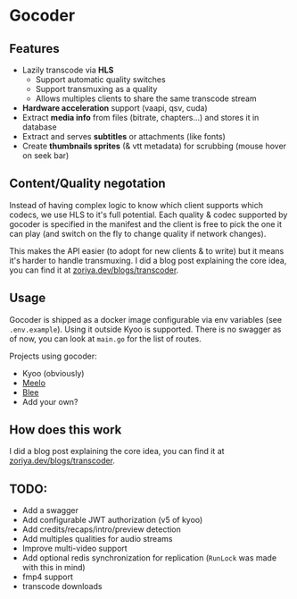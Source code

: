 # Gocoder

## Features

- Lazily transcode via **HLS**
  - Support automatic quality switches
  - Support transmuxing as a quality
  - Allows multiples clients to share the same transcode stream
- **Hardware acceleration** support (vaapi, qsv, cuda)
- Extract **media info** from files (bitrate, chapters...) and stores it in database
- Extract and serves **subtitles** or attachments (like fonts)
- Create **thumbnails sprites** (& vtt metadata) for scrubbing (mouse hover on seek bar)

## Content/Quality negotation

Instead of having complex logic to know which client supports which codecs, we use HLS to it's full potential.
Each quality & codec supported by gocoder is specified in the manifest and the client is free to pick the one it can play (and switch on the fly to change quality if network changes).

This makes the API easier (to adopt for new clients & to write) but it means it's harder to handle transmuxing.
I did a blog post explaining the core idea, you can find it at [zoriya.dev/blogs/transcoder](https://zoriya.dev/blogs/transcoder).

## Usage

Gocoder is shipped as a docker image configurable via env variables (see `.env.example`). Using it outside Kyoo is supported.
There is no swagger as of now, you can look at `main.go` for the list of routes.

Projects using gocoder:
- Kyoo (obviously)
- [Meelo](https://github.com/Arthi-chaud/Meelo)
- [Blee](https://github.com/Arthi-chaud/Blee)
- Add your own?

## How does this work

I did a blog post explaining the core idea, you can find it at [zoriya.dev/blogs/transcoder](https://zoriya.dev/blogs/transcoder).

## TODO:
- Add a swagger
- Add configurable JWT authorization (v5 of kyoo)
- Add credits/recaps/intro/preview detection
- Add multiples qualities for audio streams
- Improve multi-video support
- Add optional redis synchronization for replication (`RunLock` was made with this in mind)
- fmp4 support
- transcode downloads
